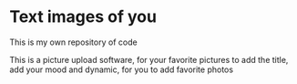 # Text images of you
This is my own repository of code


This is a picture upload software, for your favorite pictures to add the title, add your mood and dynamic, for you to add favorite photos








